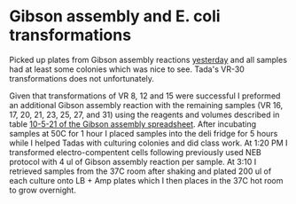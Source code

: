 # Gibson assembly and E. coli transformations

Picked up plates from Gibson assembly reactions [yesterday](48_10-5-21.md)
and all samples had at least some colonies which was nice to see. Tada's VR-30
transformations does not unfortunately.

Given that transformations of VR 8, 12 and 15 were successful I preformed an
additional Gibson assembly reaction with the remaining samples (VR 16, 17, 20, 21,
23, 25, 27, and 31) using the reagents and volumes described in table [10-5-21 of the Gibson assembly spreadsheet](https://docs.google.com/spreadsheets/d/1Dd30Xx1bssh19DX4bBkxRS1dTOeNpFEqQdiE2VyVzRM/edit#gid=903135954&range=A1). After
incubating samples at 50C for 1 hour I placed samples into the deli fridge for 5 hours while I helped Tadas with culturing colonies and did class work. At 1:20 PM
I transformed electro-compentent cells following previously used NEB protocol with 4 ul of Gibson assembly reaction per sample. At 3:10 I retrieved samples from the
37C room after shaking and plated 200 ul of each culture onto LB + Amp plates which
I then places in the 37C hot room to grow overnight.
